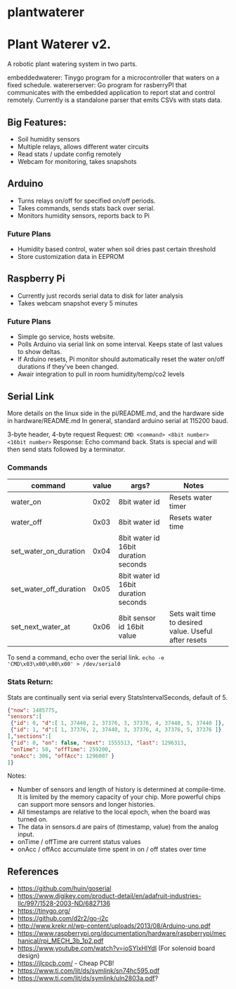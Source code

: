 # plantwaterer

# Plant Waterer v2.
 A robotic plant watering system in two parts.

embeddedwaterer: Tinygo program for a microcontroller that waters on a fixed schedule.
watererserver: Go program for rasberryPI that communicates with the embedded application to report stat and control remotely.
Currently is a standalone parser that emits CSVs with stats data.

## Big Features:
* Soil humidity sensors
* Multiple relays, allows different water circuits
* Read stats / update config remotely
* Webcam for monitoring, takes snapshots

## Arduino
* Turns relays on/off for specified on/off periods.
* Takes commands, sends stats back over serial.
* Monitors humidity sensors, reports back to Pi

### Future Plans
* Humidity based control, water when soil dries past certain threshold
* Store customization data in EEPROM

## Raspberry Pi
* Currently just records serial data to disk for later analysis
* Takes webcam snapshot every 5 minutes

### Future Plans
* Simple go service, hosts website.
* Polls Arduino via serial link on some interval. Keeps state of last values to show deltas.
* If Arduino resets, Pi monitor should automatically reset the water on/off durations if they’ve been changed.
* Awair integration to pull in room humidity/temp/co2 levels

## Serial Link
More details on the linux side in the pi/README.md, and the hardware side in hardware/README.md
In general, standard arduino serial at 115200 baud.


3-byte header, 4-byte request
Request: `CMD <command> <8bit number> <16bit number>`
Response: Echo command back. Stats is special and will then send stats followed by a terminator.

### Commands
| command                	| value 	| args?                                	| Notes                                                	|   	|
|------------------------	|-------	|--------------------------------------	|------------------------------------------------------	|---	|
| water_on               	| 0x02  	| 8bit water id                        	| Resets water timer                                   	|   	|
| water_off              	| 0x03  	| 8bit water id                        	| Resets water time                                    	|   	|
| set_water_on_duration  	| 0x04  	| 8bit water id 16bit duration seconds 	|                                                      	|   	|
| set_water_off_duration 	| 0x05  	| 8bit water id 16bit duration seconds 	|                                                      	|   	|
| set_next_water_at      	| 0x06  	| 8bit sensor id 16bit value           	| Sets wait time to desired value. Useful after resets 	|   	|

To send a command, echo over the serial link.
`echo -e 'CMD\x03\x00\x00\x00' > /dev/serial0`


### Stats Return:
Stats are continually sent via serial every StatsIntervalSeconds, default of 5.

``` json
{"now": 1485775,
"sensors":[
 {"id": 0, "d":[ 1, 37440, 2, 37376, 3, 37376, 4, 37440, 5, 37440 ]},
 {"id": 1, "d":[ 1, 37376, 2, 37440, 3, 37376, 4, 37376, 5, 37376 ]}
],"sections":[
 {"id": 0, "on": false, "next": 1555513, "last": 1296313, 
 "onTime": 50, "offTime": 259200, 
 "onAcc": 306, "offAcc": 1296007 }
]}
```

Notes:
* Number of sensors and length of history is determined at compile-time. It is limited by the memory capacity of your chip. More powerful chips can support more sensors and longer histories.
* All timestamps are relative to the local epoch, when the board was turned on.
* The data in sensors.d are pairs of (timestamp, value) from the analog input. 
* onTime / offTime are current status values
* onAcc / offAcc accumulate time spent in on / off states over time


## References
* https://github.com/huin/goserial
* https://www.digikey.com/product-detail/en/adafruit-industries-llc/997/1528-2003-ND/6827136
* https://tinygo.org/
* https://github.com/d2r2/go-i2c
* http://www.krekr.nl/wp-content/uploads/2013/08/Arduino-uno.pdf
* https://www.raspberrypi.org/documentation/hardware/raspberrypi/mechanical/rpi_MECH_3b_1p2.pdf
* https://www.youtube.com/watch?v=ioSYlxHlYdI (For solenoid board design)
* https://jlcpcb.com/ - Cheap PCB!
* https://www.ti.com/lit/ds/symlink/sn74hc595.pdf
* https://www.ti.com/lit/ds/symlink/uln2803a.pdf?

